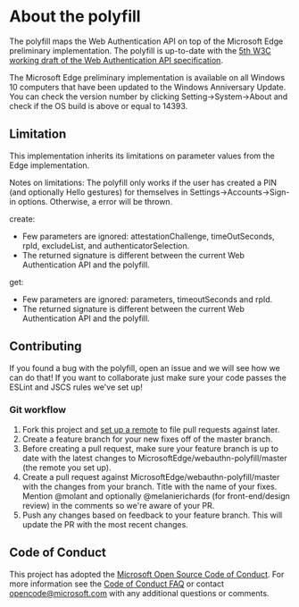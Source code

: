 # About the polyfill

The polyfill maps the Web Authentication API on top of the Microsoft Edge preliminary implementation. The polyfill is up-to-date with the [5th W3C working draft of the Web Authentication API specification](http://www.w3.org/TR/2017/WD-webauthn-20170505/). 

The Microsoft Edge preliminary implementation is available on all Windows 10 computers that have been updated to the Windows Anniversary Update. You can check the version number by clicking Setting->System->About and check if the OS build is above or equal to 14393. 

## Limitation

This implementation inherits its limitations on parameter values from the Edge implementation.

Notes on limitations:
The polyfill only works if the user has created a PIN (and optionally Hello gestures) for themselves in Settings->Accounts->Sign-in options. Otherwise, a error will be thrown.

create:
- Few parameters are ignored: attestationChallenge, timeOutSeconds, rpId, excludeList, and authenticatorSelection.
- The returned signature is different between the current Web Authentication API and the polyfill.

get:
- Few parameters are ignored: parameters, timeoutSeconds and rpId.
- The returned signature is different between the current Web Authentication API and the polyfill.


## Contributing 

If you found a bug with the polyfill, open an issue and we will see how we can do that!
If you want to collaborate just make sure your code passes the ESLint and JSCS rules we've set up!

### Git workflow

1. Fork this project and [set up a remote](https://help.github.com/articles/configuring-a-remote-for-a-fork/) to file pull requests 
against later. 
2. Create a feature branch for your new fixes off of the master branch.
3. Before creating a pull request, make sure your feature branch is up to date with the latest changes to MicrosoftEdge/webauthn-polyfill/master (the 
remote you set up).
4. Create a pull request against MicrosoftEdge/webauthn-polyfill/master with the changes from your branch. Title with the name of your fixes. 
Mention @molant and optionally @melanierichards (for front-end/design review) in the comments so we're aware of your PR.
5. Push any changes based on feedback to your feature branch. This will update the PR with the most recent changes.

## Code of Conduct
This project has adopted the [Microsoft Open Source Code of Conduct](https://opensource.microsoft.com/codeofconduct/). For more information see the [Code of Conduct FAQ](https://opensource.microsoft.com/codeofconduct/faq/) or contact [opencode@microsoft.com](mailto:opencode@microsoft.com) with any additional questions or comments.